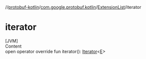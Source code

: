 //[protobuf-kotlin](./reference/kotlin/api-docs/)/[com.google.protobuf.kotlin](./reference/kotlin/api-docs/protobuf-kotlin/com.google.protobuf.kotlin/)/[ExtensionList]()/iterator

# iterator

[JVM] \
Content \
open operator override fun iterator():
[Iterator](https://kotlinlang.org/api/latest/jvm/stdlib/kotlin.collections/-iterator/index.html)<[E]()>
